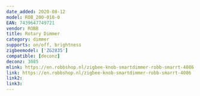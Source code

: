 ```yaml
---
date_added: 2020-08-12
model: ROB_200-018-0
EAN: 7439647749721
vendor: ROBB
title: Rotary Dimmer
category: dimmer
supports: on/off, brightness
zigbeemodel: ['ZG2835']
compatible: [deconz]
deconz: 3085
mlink: https://en.robbshop.nl/zigbee-knob-smartdimmer-robb-smarrt-4086
link: https://en.robbshop.nl/zigbee-knob-smartdimmer-robb-smarrt-4086
link2: 
link3: 
---
```

